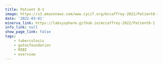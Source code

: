```yaml
---
title: Patient 8-1
image: https://s3.amazonaws.com/www.cycif.org/mccaffrey-2022/Patient8-1/thumbnail--default.jpg
date: '2022-03-01'
minerva_link: https://labsyspharm.github.io/mccaffrey-2022/Patient8-1
info_link: null
show_page_link: false
tags:
    - tuberculosis
    - gatesfoundation
    - MIBI
    - overview
---
```

